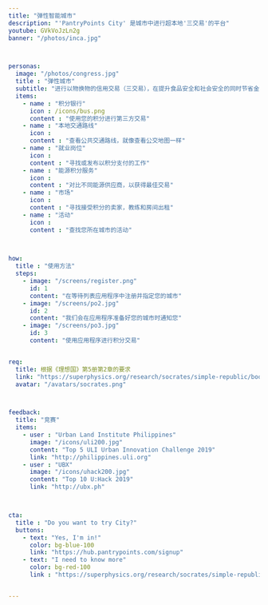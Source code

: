 ```yaml
---
title: "弹性智能城市"
description: "'PantryPoints City' 是城市中进行超本地'三交易'的平台"
youtube: GVkVoJzLn2g
banner: "/photos/inca.jpg"



personas:
  image: "/photos/congress.jpg"
  title : "弹性城市"
  subtitle: "进行以物换物的信用交易（三交易），在提升食品安全和社会安全的同时节省金钱并抵抗通货膨胀"
  items:      
    - name : "积分银行"
      icon : /icons/bus.png 
      content : "使用您的积分进行第三方交易"
    - name : "本地交通路线"
      icon : 
      content : "查看公共交通路线，就像查看公交地图一样"
    - name : "就业岗位"
      icon : 
      content : "寻找或发布以积分支付的工作"      
    - name : "能源积分服务"
      icon : 
      content : "对比不同能源供应商，以获得最佳交易"
    - name : "市场"
      icon : 
      content : "寻找接受积分的卖家，教练和房间出租"
    - name : "活动"
      icon : 
      content : "查找您所在城市的活动"
      


how:
  title : "使用方法"
  steps:
    - image: "/screens/register.png"
      id: 1
      content: "在等待列表应用程序中注册并指定您的城市"
    - image: "/screens/po2.jpg"
      id: 2
      content: "我们会在应用程序准备好您的城市时通知您"
    - image: "/screens/po3.jpg"
      id: 3
      content: "使用应用程序进行积分交易"


req:
  title: 根据《理想国》第5册第2章的要求
  link: "https://superphysics.org/research/socrates/simple-republic/book-5/chapter-2"
  avatar: "/avatars/socrates.png"  



feedback:
  title: "竞赛"
  items:
    - user : "Urban Land Institute Philippines"
      image: "/icons/uli200.jpg"
      content: "Top 5 ULI Urban Innovation Challenge 2019"
      link: "http://philippines.uli.org"
    - user : "UBX"
      image: "/icons/uhack200.jpg"
      content: "Top 10 U:Hack 2019" 
      link: "http://ubx.ph"



cta:
  title : "Do you want to try City?"
  buttons:
    - text: "Yes, I'm in!"
      color: bg-blue-100
      link: "https://hub.pantrypoints.com/signup"
    - text: "I need to know more"
      color: bg-red-100    
      link : "https://superphysics.org/research/socrates/simple-republic/book-5/chapter-2"


---
```

